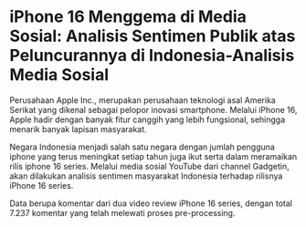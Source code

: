 # iPhone 16 Menggema di Media Sosial: Analisis Sentimen Publik atas Peluncurannya di Indonesia-Analisis Media Sosial

Perusahaan Apple Inc., merupakan perusahaan teknologi asal Amerika Serikat yang dikenal sebagai pelopor inovasi smartphone. Melalui iPhone 16, Apple hadir dengan banyak fitur canggih yang lebih fungsional, sehingga menarik banyak lapisan masyarakat.

Negara Indonesia menjadi salah satu negara dengan jumlah pengguna iphone yang terus meningkat setiap tahun juga ikut serta dalam meramaikan rilis iphone 16 series. Melalui media sosial YouTube dari channel Gadgetin, akan dilakukan analisis sentimen masyarakat Indonesia terhadap rilisnya iPhone 16 series.

Data berupa komentar dari dua video review iPhone 16 series, dengan total 7.237 komentar yang telah melewati proses pre-processing.
